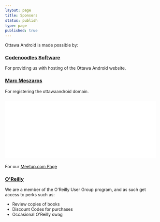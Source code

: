 ```yaml
---
layout: page
title: Sponsors
status: publish
type: page
published: true
---
```

Ottawa Android is made possible by:
<h3><a href="http://www.codenoodles.ca">Codenoodles Software</a></h3>
For providing us with hosting of the Ottawa Android website.
<h3><a href="http://marcmeszaros.ca/">Marc Meszaros</a></h3>
For registering the ottawaandroid domain.
<h3><a href="http://graphitesoftware.com/"><img src="../img/GraphiteSoftware.png" border="0" alt="Graphite Software"/></a></h3>
For our <a href="http://www.meetup.com/Ottawa-Android/">Meetup.com Page</a>
<h3><a href="http://oreilly.com">O'Reilly</a></h3>
We are a member of the O'Reilly User Group program, and as such get access to perks such as:
<ul>
    <li>Review copies of books</li>
    <li>Discount Codes for purchases</li>
    <li>Occasional O'Reilly swag</li>
</ul>
